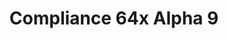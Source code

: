 ---
layout: post
title: Compliance 64x Alpha 9
permalink: /compliance64x/A9
comments: true
comments-id: 1.17.1-64x-Alpha-9
header-img: compliance64x/releases/A9.jpg
long_text: Hello everybody! It's been a while since the last update no? This one is absolutely giant. From little changes to great additions such as a massive amount of Cave and Cliffs update textures that we missed in the last update. This update also fixes some issues on Bedrock Edition. Check out the change logs for more details. Before I let you play, check this channel around Christmas time, just saying. 
changelog:
  - Alpha 9:
    - Added:
      - Blocks:
        - Cobbled Deepslate (Harag0n)
		- Campfire Fire (Harag0n)
		- Soul Campfire Fire (Harag0n)
		- Acacia Trapdoor (Harag0n)
		- Warped Door (Harag0n)
		- Caves Vines (Harag0n)
		- Acacia Saplings (Harag0n)
		- Dark Oak Saplings (Harag0n)
		- Birch Saplings (Harag0n)
		- Jungle Saplings (Harag0n)
		- Horn Coral Fan (Harag0n)
		- Dead Horn Coral Farn (Harag0n)
		- Brain Coral (Harag0n)
		- Dead Brain Coral (Harag0n)
		- Tube Coral Block (Harag0n)
		- Dead Tube Coral Block (Harag0n)
		- Tube Coral (Harag0n)
		- Dead Tube Coral (Harag0n)
		- Pointed Dripstone (Harag0n)
		- Smooth Basalt (Harag0n)
		- Tuff (Harag0n)
		- Calcite (Harag0n)
		- Amethyst Cluster (Harag0n)
		- Lilac (Harag0n)
		- Azalea Leaves (Harag0n)
		- Flowering Azalea Leaves (Harag0n)
		- Peony (Harag0n)
		- Spore Blossom Base (Harag0n)
		- Stripped Oak Log (Harag0n)
		- Stripped Spruce Log (Harag0n)
		- Stripped Warped Log (Harag0n)
		- Stripped Crimson Log (Harag0n)
		- Stripped Dark Oak Log (Harag0n)
		- Stripped Jungle Log (Harag0n)
		- Stripped Birch Log (Harag0n)
		- Stripped Acacia Log (Harag0n)
		- Powder Snow (Harag0n)
		- Moss Block (Harag0n)
		- Brown Mushroom Block (Harag0n)
      - Items:
        - Pointed Dripstone (Harag0n)
		- Prismarine Crystal (EachMenderKhai)
		- Prismarine Shard (EachMenderKhai)
		- Light (EachMenderKhai)
      - Entities:
        - Axolotl Cyan (Harag0n)
		- Axolotl Blue (Harag0n)
		- Axolotl Gold (Harag0n)
		- Axolotl Lucy (Harag0n)
		- Axolotl Wild (Harag0n)
		- Ocelot (Harag0n)
		- Creeper (Harag0n)
		- Fox (Harag0n)
		- Snow Fox (Harag0n)
		- Sleeping Fox (Harag0n)
		- Phantom (Harag0n)
		- Horse Black (Harag0n)
		- Horse Dark Brown (Harag0n)
		- Horse Brown (Harag0n)
		- Horse White (Harag0n)
		- Horse Creamy (Harag0n)
		- Horse Chestnut (Harag0n)
		- Horse Gray (Harag0n)
      - Status Effects:
        - Bad Omen (EachMenderKhai)
		- Unluck (EachMenderKhai)
    - Changed:
      - Blocks:
        - Sandstone (Harag0n)
		- Red Sandstone (Harag0n)
		- Obsidian (Harag0n)
		- Crying Obsidian (Harag0n)
		- Respawn Anchor (Harag0n)
		- Enchanting Table (Harag0n)
		- Purpur Block (Harag0n)
		- Chain (Harag0n)
		- Lantern (Harag0n)
		- Soul Lantern (Harag0n)
		- End Stone Bricks (Harag0n)
		- Scaffolding (Harag0n)
		- Nether Wart (Harag0n)
		- Drisptone Block (Harag0n)
		- Lightning Rod (EachMenderKhai)
		- Gray Concrete Powder (DMgaming)
		- Crimson Stem Top (DMgaming)
		- Warped Stem Top (DMgaming)
		- Stripped Crimson Stem Top (DMgaming)
		- Stripped Warped Stem Top (DMgaming)
		- Comparator Top On (Harag0n)
      - Items:
		- Chain (Harag0n)
		- Glow Item Frame (Harag0n)
		- Item Frame (Harag0n)
		- Acacia Sign (Harag0n)
		- Birch Sign (Harag0n)
		- Crimson Sign (Harag0n)
		- Dark Oak Sign (Harag0n)
		- Jungle Sign (Harag0n)
		- Oak Sign (Harag0n)
		- Spruce Sign (Harag0n)
		- Warped Sign (Harag0n)
		- Elytra (DMgaming)
		- Broken Elytra (DMgaming)
		- Beetroot (EachMenderKhai)
		- Gold Ingot (Purple Cha0s)
		- Golden Apple (Harag0n)
		- Apple (Harag0n)
      - Entites:
		- Beds (Harag0n)
	  - Status Effects:
		- Saturations (EachMenderKhai)
		- Hunger (EachMenderKhai) 
		- Levitation (EachMenderKhai)
		- Glowing (EachMenderKhai)
		- Instant Health (EachMenderKhai)
		- Instant Damage (EachMenderKhai)
		- Nausea (EachMenderKhai)
		- Luck (EachMenderKhai)
single-changelog: true
download:
  - Java - 1.17.x (CurseForge):
    - https://www.curseforge.com/minecraft/texture-packs/compliance-64x/files/3419568
  - Bedrock - 1.17.x (Github):
    - https://github.com/Compliance-Resource-Pack/Compliance-Bedrock-64x/releases/download/alpha-8/Compliance.64x.-.Bedrock.mcpack
  - Bedrock - 1.17.x (CurseForge):
    - https://www.curseforge.com/minecraft/mc-addons/compliance-64x-bedrock
---
